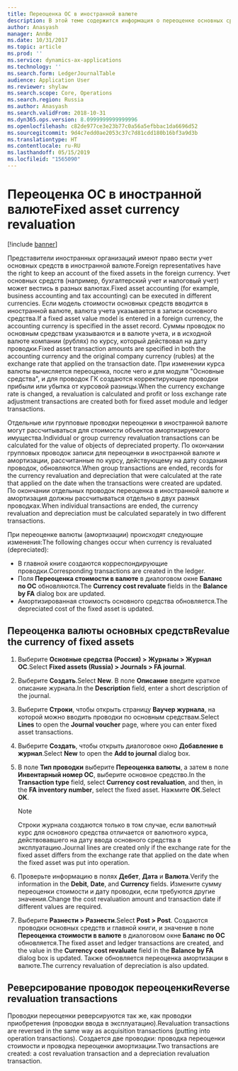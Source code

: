```yaml
---
title: Переоценка ОС в иностранной валюте
description: В этой теме содержится информация о переоценке основных средств в иностранной валюте для России.
author: Anasyash
manager: AnnBe
ms.date: 10/31/2017
ms.topic: article
ms.prod: ''
ms.service: dynamics-ax-applications
ms.technology: ''
ms.search.form: LedgerJournalTable
audience: Application User
ms.reviewer: shylaw
ms.search.scope: Core, Operations
ms.search.region: Russia
ms.author: Anasyash
ms.search.validFrom: 2018-10-31
ms.dyn365.ops.version: 8.0999999999999996
ms.openlocfilehash: c82de977ce3e23b77c0a56a5efbbac1da6696d52
ms.sourcegitcommit: 9d4c7edd0ae2053c37c7d81cdd180b16bf3a9d3b
ms.translationtype: HT
ms.contentlocale: ru-RU
ms.lasthandoff: 05/15/2019
ms.locfileid: "1565090"
---
```

# <a name="fixed-asset-currency-revaluation"></a><span data-ttu-id="06c0c-103">Переоценка ОС в иностранной валюте</span><span class="sxs-lookup"><span data-stu-id="06c0c-103">Fixed asset currency revaluation</span></span>

[!include [banner](../includes/banner.md)]

<span data-ttu-id="06c0c-104">Представители иностранных организаций имеют право вести учет основных средств в иностранной валюте.</span><span class="sxs-lookup"><span data-stu-id="06c0c-104">Foreign representatives have the right to keep an account of the fixed assets in the foreign currency.</span></span> <span data-ttu-id="06c0c-105">Учет основных средств (например, бухгалтерский учет и налоговый учет) может вестись в разных валютах.</span><span class="sxs-lookup"><span data-stu-id="06c0c-105">Fixed asset accounting (for example, business accounting and tax accounting) can be executed in different currencies.</span></span> <span data-ttu-id="06c0c-106">Если модель стоимости основных средств вводится в иностранной валюте, валюта учета указывается в записи основного средства.</span><span class="sxs-lookup"><span data-stu-id="06c0c-106">If a fixed asset value model is entered in a foreign currency, the accounting currency is specified in the asset record.</span></span> <span data-ttu-id="06c0c-107">Суммы проводок по основным средствам указываются и в валюте учета, и в исходной валюте компании (рублях) по курсу, который действовал на дату проводки.</span><span class="sxs-lookup"><span data-stu-id="06c0c-107">Fixed asset transaction amounts are specified in both the accounting currency and the original company currency (rubles) at the exchange rate that applied on the transaction date.</span></span> <span data-ttu-id="06c0c-108">При изменении курса валюты вычисляется переоценка, после чего и для модуля "Основные средства", и для проводок ГК создаются корректирующие проводки прибыли или убытка от курсовой разницы.</span><span class="sxs-lookup"><span data-stu-id="06c0c-108">When the currency exchange rate is changed, a revaluation is calculated and profit or loss exchange rate adjustment transactions are created both for fixed asset module and ledger transactions.</span></span>

<span data-ttu-id="06c0c-109">Отдельные или групповые проводки переоценки в иностранной валюте могут рассчитываться для стоимости объектов амортизируемого имущества.</span><span class="sxs-lookup"><span data-stu-id="06c0c-109">Individual or group currency revaluation transactions can be calculated for the value of objects of depreciated property.</span></span> <span data-ttu-id="06c0c-110">По окончании групповых проводок записи для переоценки в иностранной валюте и амортизации, рассчитанные по курсу, действующему на дату создания проводок, обновляются.</span><span class="sxs-lookup"><span data-stu-id="06c0c-110">When group transactions are ended, records for the currency revaluation and depreciation that were calculated at the rate that applied on the date when the transactions were created are updated.</span></span> <span data-ttu-id="06c0c-111">По окончании отдельных проводок переоценка в иностранной валюте и амортизация должны рассчитываться отдельно в двух разных проводках.</span><span class="sxs-lookup"><span data-stu-id="06c0c-111">When individual transactions are ended, the currency revaluation and depreciation must be calculated separately in two different transactions.</span></span>

<span data-ttu-id="06c0c-112">При переоценке валюты (амортизации) происходят следующие изменения:</span><span class="sxs-lookup"><span data-stu-id="06c0c-112">The following changes occur when currency is revaluated (depreciated):</span></span>

- <span data-ttu-id="06c0c-113">В главной книге создаются корреспондирующие проводки.</span><span class="sxs-lookup"><span data-stu-id="06c0c-113">Corresponding transactions are created in the ledger.</span></span>
- <span data-ttu-id="06c0c-114">Поля **Переоценка стоимости в валюте** в диалоговом окне **Баланс по ОС** обновляются.</span><span class="sxs-lookup"><span data-stu-id="06c0c-114">The **Currency cost revaluate** fields in the **Balance by FA** dialog box are updated.</span></span>
- <span data-ttu-id="06c0c-115">Амортизированная стоимость основного средства обновляется.</span><span class="sxs-lookup"><span data-stu-id="06c0c-115">The depreciated cost of the fixed asset is updated.</span></span>

## <a name="revalue-the-currency-of-fixed-assets"></a><span data-ttu-id="06c0c-116">Переоценка валюты основных средств</span><span class="sxs-lookup"><span data-stu-id="06c0c-116">Revalue the currency of fixed assets</span></span>

1. <span data-ttu-id="06c0c-117">Выберите **Основные средства (Россия) \> Журналы \> Журнал ОС**.</span><span class="sxs-lookup"><span data-stu-id="06c0c-117">Select **Fixed assets (Russia) \> Journals \> FA journal**.</span></span>
2. <span data-ttu-id="06c0c-118">Выберите **Создать**.</span><span class="sxs-lookup"><span data-stu-id="06c0c-118">Select **New**.</span></span> <span data-ttu-id="06c0c-119">В поле **Описание** введите краткое описание журнала.</span><span class="sxs-lookup"><span data-stu-id="06c0c-119">In the **Description** field, enter a short description of the journal.</span></span>
3. <span data-ttu-id="06c0c-120">Выберите **Строки**, чтобы открыть страницу **Ваучер журнала**, на которой можно вводить проводки по основным средствам.</span><span class="sxs-lookup"><span data-stu-id="06c0c-120">Select **Lines** to open the **Journal voucher** page, where you can enter fixed asset transactions.</span></span>
4. <span data-ttu-id="06c0c-121">Выберите **Создать**, чтобы открыть диалоговое окно **Добавление в журнал**.</span><span class="sxs-lookup"><span data-stu-id="06c0c-121">Select **New** to open the **Add to journal** dialog box.</span></span>
5. <span data-ttu-id="06c0c-122">В поле **Тип проводки** выберите **Переоценка валюты**, а затем в поле **Инвентарный номер ОС**, выберите основное средство.</span><span class="sxs-lookup"><span data-stu-id="06c0c-122">In the **Transaction type** field, select **Currency cost revaluation**, and then, in the **FA inventory number**, select the fixed asset.</span></span> <span data-ttu-id="06c0c-123">Нажмите **ОК**.</span><span class="sxs-lookup"><span data-stu-id="06c0c-123">Select **OK**.</span></span>

    > [!NOTE]
    > <span data-ttu-id="06c0c-124">Строки журнала создаются только в том случае, если валютный курс для основного средства отличается от валютного курса, действовавшего на дату ввода основного средства в эксплуатацию.</span><span class="sxs-lookup"><span data-stu-id="06c0c-124">Journal lines are created only if the exchange rate for the fixed asset differs from the exchange rate that applied on the date when the fixed asset was put into operation.</span></span>

6. <span data-ttu-id="06c0c-125">Проверьте информацию в полях **Дебет**, **Дата** и **Валюта**.</span><span class="sxs-lookup"><span data-stu-id="06c0c-125">Verify the information in the **Debit**, **Date**, and **Currency** fields.</span></span> <span data-ttu-id="06c0c-126">Измените сумму переоценки стоимости и дату проводки, если требуются другие значения.</span><span class="sxs-lookup"><span data-stu-id="06c0c-126">Change the cost revaluation amount and transaction date if different values are required.</span></span>
7. <span data-ttu-id="06c0c-127">Выберите **Разнести \> Разнести**.</span><span class="sxs-lookup"><span data-stu-id="06c0c-127">Select **Post \> Post**.</span></span> <span data-ttu-id="06c0c-128">Создаются проводки основных средств и главной книги, и значение в поле **Переоценка стоимости в валюте** в диалоговом окне **Баланс по ОС** обновляется.</span><span class="sxs-lookup"><span data-stu-id="06c0c-128">The fixed asset and ledger transactions are created, and the value in the **Currency cost revaluate** field in the **Balance by FA** dialog box is updated.</span></span> <span data-ttu-id="06c0c-129">Также обновляется переоценка амортизации в валюте.</span><span class="sxs-lookup"><span data-stu-id="06c0c-129">The currency revaluation of depreciation is also updated.</span></span>

## <a name="reverse-revaluation-transactions"></a><span data-ttu-id="06c0c-130">Реверсирование проводок переоценки</span><span class="sxs-lookup"><span data-stu-id="06c0c-130">Reverse revaluation transactions</span></span>

<span data-ttu-id="06c0c-131">Проводки переоценки реверсируются так же, как проводки приобретения (проводки ввода в эксплуатацию).</span><span class="sxs-lookup"><span data-stu-id="06c0c-131">Revaluation transactions are reversed in the same way as acquisition transactions (putting into operation transactions).</span></span> <span data-ttu-id="06c0c-132">Создается две проводки: проводка переоценки стоимости и проводка переоценки амортизации.</span><span class="sxs-lookup"><span data-stu-id="06c0c-132">Two transactions are created: a cost revaluation transaction and a depreciation revaluation transaction.</span></span>
